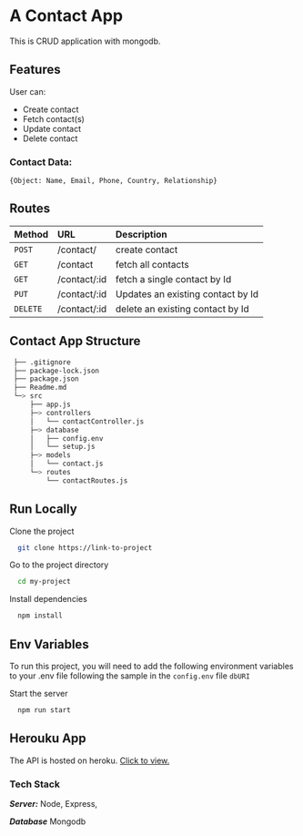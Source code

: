 
# A Contact App

This is CRUD application with mongodb.

## Features
User can:
- Create contact
- Fetch contact(s)
- Update contact
- Delete contact


### Contact Data: 
    {Object: Name, Email, Phone, Country, Relationship}


## Routes
| Method  | URL | Description |
| :--- | :--- | :--- |
| `POST`  | /contact/  | create contact  |
| `GET`  | /contact  | fetch all contacts  |
| `GET`  | /contact/:id  | fetch a single contact by Id  |
| `PUT`  | /contact/:id  | Updates an existing contact by Id  |
| `DELETE`  | /contact/:id  | delete an existing contact by Id  |


## Contact App Structure
```bash
 ├── .gitignore
 ├── package-lock.json
 ├── package.json
 ├── Readme.md
 └─> src
     ├── app.js
     ├─> controllers
     │   └── contactController.js
     ├─> database
     │   ├── config.env
     │   └── setup.js
     ├─> models
     │   └── contact.js
     └─> routes
         └── contactRoutes.js
```


## Run Locally

Clone the project

```bash
  git clone https://link-to-project
```

Go to the project directory

```bash
  cd my-project
```

Install dependencies

```bash
  npm install
```
## Env Variables
To run this project, you will need to add the following environment variables to your .env file following the sample in the ```config.env``` file
`dbURI`

Start the server

```bash
  npm run start
```
## Herouku App
The API is hosted on heroku.
[Click to view.](https://link-to-project)
  
### **Tech Stack**

***Server:*** Node, Express, 

***Database*** Mongodb